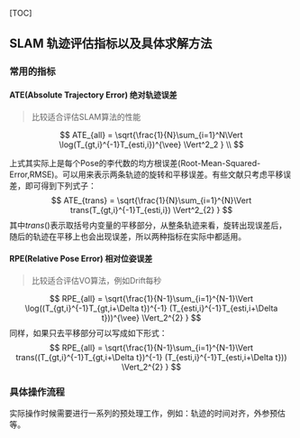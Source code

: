 [TOC]

## SLAM 轨迹评估指标以及具体求解方法

### 常用的指标

#### ATE(Absolute Trajectory Error) 绝对轨迹误差

> 比较适合评估SLAM算法的性能

$$
ATE_{all} = \sqrt{\frac{1}{N}\sum_{i=1}^N\Vert \log(T_{gt,i}^{-1}T_{esti,i})^{\vee} \Vert^2_2 } \\
$$

上式其实际上是每个Pose的李代数的均方根误差(Root-Mean-Squared-Error,RMSE)。可以用来表示两条轨迹的旋转和平移误差。有些文献只考虑平移误差，即可得到下列式子：
$$
ATE_{trans} = \sqrt{\frac{1}{N}\sum_{i=1}^{N}\Vert trans(T_{gt,i}^{-1}T_{esti,i}) \Vert^2_{2} }
$$
其中$trans()$表示取括号内变量的平移部分，从整条轨迹来看，旋转出现误差后，随后的轨迹在平移上也会出现误差，所以两种指标在实际中都适用。

#### RPE(Relative Pose Error) 相对位姿误差

> 比较适合评估VO算法，例如Drift每秒


$$
RPE_{all} = \sqrt{\frac{1}{N-1}\sum_{i=1}^{N-1}\Vert \log((T_{gt,i}^{-1}T_{gt,i+\Delta t})^{-1}
(T_{esti,i}^{-1}T_{esti,i+\Delta t}))^{\vee} \Vert_2^{2} }
$$
同样，如果只去平移部分可以写成如下形式：
$$
RPE_{all} = \sqrt{\frac{1}{N-1}\sum_{i=1}^{N-1}\Vert trans((T_{gt,i}^{-1}T_{gt,i+\Delta t})^{-1}
(T_{esti,i}^{-1}T_{esti,i+\Delta t})) \Vert_2^{2} }
$$



### 具体操作流程

实际操作时候需要进行一系列的预处理工作，例如：轨迹的时间对齐，外参预估等。